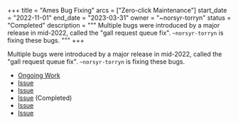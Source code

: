 +++
title = "Ames Bug Fixing"
arcs = ["Zero-click Maintenance"]
start_date = "2022-11-01"
end_date = "2023-03-31"
owner = "~norsyr-torryn"
status = "Completed"
description = """
Multiple bugs were introduced by a major release in mid-2022, called the "gall
request queue fix".  `~norsyr-torryn` is fixing these bugs.
"""
+++

Multiple bugs were introduced by a major release in mid-2022, called the "gall
request queue fix".  `~norsyr-torryn` is fixing these bugs.

- [Ongoing Work](https://github.com/urbit/urbit/pull/6046)
- [Issue](https://github.com/urbit/urbit/issues/6065)
- [Issue](https://github.com/urbit/urbit/issues/6050)
- [Issue](https://github.com/urbit/urbit/issues/6032) (Completed)
- [Issue](https://github.com/urbit/urbit/issues/5986)
- [Issue](https://github.com/urbit/urbit/issues/5979)
